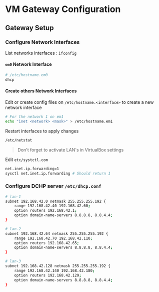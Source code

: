 # VM Gateway Configuration

## Gateway Setup

### Configure Network Interfaces

List networks interfaces : `ifconfig`

#### `em0` Network Interface

```bash
# /etc/hostname.em0
dhcp
```

#### Create others Network Interfaces

Edit or create config files on `/etc/hostname.<interface>` to create a new network interface

```bash
# For the network 1 on em1
echo "inet <network> <mask>" > /etc/hostname.em1
```

Restart interfaces to apply changes

```bash
/etc/netstat
```

> Don't forget to activate LAN's in VirtualBox settings

Edit `etc/systctl.com`

```bash
net.inet.ip.forwarding=1
sysctl net.inet.ip.forwarding # Should return 1
```

### Configure DCHP server `/etc/dhcp.conf`

```bash
# lan-1
subnet 192.168.42.0 netmask 255.255.255.192 {
    range 192.168.42.40 192.168.42.60;
    option routers 192.168.42.1;
    option domain-name-servers 8.8.8.8, 8.8.4.4;
}

# lan-2
subnet 192.168.42.64 netmask 255.255.255.192 {
    range 192.168.42.70 192.168.42.110;
    option routers 192.168.42.65;
    option domain-name-servers 8.8.8.8, 8.8.4.4;
}

# lan-3
subnet 192.168.42.128 netmask 255.255.255.192 {
    range 192.168.42.140 192.168.42.180;
    option routers 192.168.42.129;
    option domain-name-servers 8.8.8.8, 8.8.4.4;
}
```
